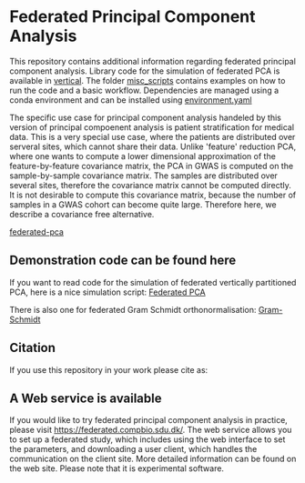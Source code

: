 # Federated Principal Component Analysis

This repository contains additional information regarding federated principal component analysis. Library code for the simulation of federated PCA is available in [vertical](/python/PCA/vertical). The folder [misc_scripts](/misc_scipts) contains examples on how to run the code and a basic workflow. Dependencies are managed using a conda environment and can be installed using [environment.yaml](./environment.yaml) 

The specific use case for principal component analysis handeled by this version of principal compoenent analysis is patient stratification for medical data. This is a very special use case, where the patients are distributed over serveral sites, which cannot share their data. Unlike 'feature' reduction PCA, where one wants to compute a lower dimensional approximation of the feature-by-feature covariance matrix, the PCA in GWAS is computed on the sample-by-sample covariance matrix. The samples are distributed over several sites, therefore the covariance matrix cannot be computed directly. It is not desirable to compute this covariance matrix, because the number of samples in a GWAS cohort can become quite large. Therefore here, we describe a covariance free alternative.

[federated-pca](./federated_pca.png)

## Demonstration code can be found here
If you want to read code for the simulation of federated vertically partitioned PCA, here is a nice simulation script: [Federated PCA](../python/PCA/vertical/simulate_federated_vertically_partionned_pca.py)

There is also one for federated Gram Schmidt orthonormalisation: [Gram-Schmidt](../python/PCA/vertical/simulate_federated_qr_orthonormalisation.py)

## Citation
If you use this repository in your work please cite as: 

## A Web service is available
If you would like to try federated principal component analysis in practice, please visit https://federated.compbio.sdu.dk/. The web service allows you to set up a federated study, which includes using the web interface to set the parameters, and downloading a user client, which handles the communication on the client site. More detailed information can be found on the web site. Please note that it is experimental software.
